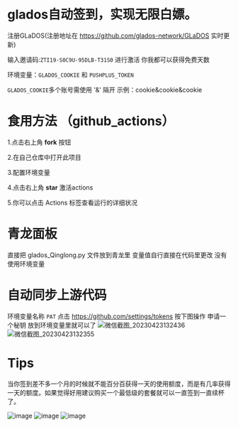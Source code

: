 # glados自动签到，实现无限白嫖。



注册GLaDOS(注册地址在 https://github.com/glados-network/GLaDOS 实时更新) 



输入邀请码:`ZTI19-S0C9U-95DLB-T31S0` 进行激活 你我都可以获得免费天数



环境变量：`GLADOS_COOKIE` 和 `PUSHPLUS_TOKEN`

 `GLADOS_COOKIE`多个账号需使用 '&' 隔开
  示例：cookie&cookie&cookie



# 食用方法 （github_actions）

 1.点击右上角 **fork** 按钮 
 
 2.在自己仓库中打开此项目
 
 3.配置环境变量
 
 4.点击右上角 **star** 激活actions
 
 5.你可以点击 Actions 标签查看运行的详细状况
 
 # 青龙面板
   直接把 glados_Qinglong.py 文件放到青龙里 变量值自行直接在代码里更改  没有使用环境变量
 # 自动同步上游代码
  环境变量名称 `PAT`
 点击 https://github.com/settings/tokens 按下图操作 申请一个秘钥 放到环境变量里就可以了
 ![微信截图_20230423132436](https://user-images.githubusercontent.com/70319988/233821350-908a0752-658d-4452-919d-8e7b1acf81f4.png)
![微信截图_20230423132355](https://user-images.githubusercontent.com/70319988/233821351-f7644740-325b-41cb-8d86-0b9692d9eedb.png)
 
 # Tips
 
   当你签到差不多一个月的时候就不能百分百获得一天的使用额度，而是有几率获得一天的额度。如果觉得好用建议购买一个最低级的套餐就可以一直签到一直续杯了。

![image](https://user-images.githubusercontent.com/70319988/231369203-c812910a-963d-45b8-98a5-95b2623c25d7.png)
![image](https://user-images.githubusercontent.com/70319988/199923789-639e8295-b03e-4abd-858e-ff427015512a.png)
![image](https://user-images.githubusercontent.com/70319988/199923884-d81dd457-ecc5-4de9-b480-191d25217c47.png)

